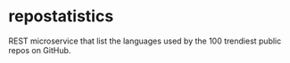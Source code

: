 # repostatistics
REST microservice that list the languages used by the 100 trendiest public repos on GitHub.
